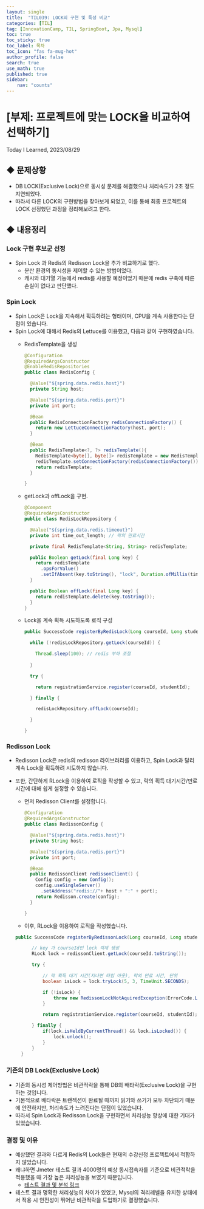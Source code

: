 ```yaml
---
layout: single
title:  "TIL039: LOCK의 구현 및 특성 비교"
categories: [TIL]
tag: [InnovationCamp, TIL, SpringBoot, Jpa, Mysql] 
toc: true
toc_sticky: true
toc_label: 목차
toc_icon: "fas fa-mug-hot"
author_profile: false
search: true
use_math: true
published: true
sidebar:
    nav: "counts"
---
```


# [부제: 프로젝트에 맞는 LOCK을 비교하여 선택하기]
Today I Learned, 2023/08/29

## ◆ 문제상황
- DB LOCK(Exclusive Lock)으로 동시성 문제를 해결했으나 처리속도가 2초 정도 지연되었다.
- 따라서 다른 LOCK의 구현방법을 찾아보게 되었고, 이를 통해 최종 프로젝트의 LOCK 선정했던 과정을 정리해보려고 한다.

## ◆ 내용정리

### Lock 구현 후보군 선정
- Spin Lock 과 Redis의 Redisson Lock을 추가 비교하기로 했다.
  - 분산 환경의 동시성을 제어할 수 있는 방법이었다.
  - 캐시와 대기열 기능에서 redis를 사용할 예정이었기 때문에 redis 구축에 따른 손실이 없다고 판단했다.

### Spin Lock
- Spin Lock은 Lock을 지속해서 획득하려는 형태이며, CPU을 계속 사용한다는 단점이 있습니다.
- Spin Lock에 대해서 Redis의 Lettuce를 이용했고, 다음과 같이 구현하였습니다.
  - RedisTemplate을 생성
    
    ```java
    @Configuration
    @RequiredArgsConstructor
    @EnableRedisRepositories
    public class RedisConfig {

      @Value("${spring.data.redis.host}")
      private String host;

      @Value("${spring.data.redis.port}")
      private int port;

      @Bean
      public RedisConnectionFactory redisConnectionFactory() {
        return new LettuceConnectionFactory(host, port);
      }

      @Bean
      public RedisTemplate<?, ?> redisTemplate(){
        RedisTemplate<byte[], byte[]> redisTemplate = new RedisTemplate<>();
        redisTemplate.setConnectionFactory(redisConnectionFactory());
        return redisTemplate;
      }

    }
    ```
  - getLock과 offLock을 구현.

    ```java
    @Component
    @RequiredArgsConstructor
    public class RedisLockRepository {

      @Value("${spring.data.redis.timeout}")
      private int time_out_length; // 락의 만료시간

      private final RedisTemplate<String, String> redisTemplate;

      public Boolean getLock(final Long key) {
        return redisTemplate
          .opsForValue()
          .setIfAbsent(key.toString(), "lock", Duration.ofMillis(time_out_length));
      }

      public Boolean offLock(final Long key) {
        return redisTemplate.delete(key.toString());
      }
    }
    ```
  
  - Lock을 계속 획득 시도하도록 로직 구성 

    ```java
    public SuccessCode registerByRedisLock(Long courseId, Long studentId) throws InterruptedException {

      while (!redisLockRepository.getLock(courseId)) {

        Thread.sleep(100); // redis 부하 조절
      
      }

      try {

        return registrationService.register(courseId, studentId);

      } finally {

        redisLockRepository.offLock(courseId);

      }

    }
    ```

### Redisson Lock
- Redisson Lock은 redis의 redisson 라이브러리를 이용하고, Spin Lock과 달리 계속 Lock을 획득하려 시도하지 않습니다.
- 또한, 간단하게 RLock을 이용하여 로직을 작성할 수 있고, 락의 획득 대기시간/만료시간에 대해 쉽게 설정할 수 있습니다.
  - 먼저 Redisson Client를 설정합니다.

    ```java
    @Configuration
    @RequiredArgsConstructor
    public class RedissonConfig {

      @Value("${spring.data.redis.host}")
      private String host;

      @Value("${spring.data.redis.port}")
      private int port;

      @Bean
      public RedissonClient redissonClient() {
        Config config = new Config();
        config.useSingleServer()
          .setAddress("redis://"+ host + ":" + port);
        return Redisson.create(config);
      }

    }
    ```
  
  - 이후, RLock을 이용하여 로직을 작성했습니다.

  ```java
  public SuccessCode registerByRedissonLock(Long courseId, Long studentId) throws InterruptedException {

		// key 가 courseId인 lock 객체 생성
		RLock lock = redissonClient.getLock(courseId.toString());

		try {

			// 락 획득 대기 시간(지나면 타임 아웃), 락의 만료 시간, 단위
			boolean isLock = lock.tryLock(5, 3, TimeUnit.SECONDS);

			if (!isLock) {
				throw new RedissonLockNotAquiredException(ErrorCode.LOCK_REQUEST_TIME_OUT);
			}

			return registrationService.register(courseId, studentId);

		} finally {
			if(lock.isHeldByCurrentThread() && lock.isLocked()) {
				lock.unlock();
			}
		}
	}
  ```

### 기존의 DB Lock(Exclusive Lock)
- 기존의 동시성 제어방법은 비관적락을 통해 DB의 배타락(Exclusive Lock)을 구현하는 것입니다.
- 기본적으로 배타락은 트랜젝션이 완료될 때까지 읽기와 쓰기가 모두 차단되기 때문에 안전하지만, 처리속도가 느려진다는 단점이 있었습니다.
- 따라서 Spin Lock과 Redisson Lock을 구현하면서 처리성능 향상에 대한 기대가 있었습니다.

### 결정 및 이유
- 예상했던 결과와 다르게 Redis의 Lock들은 현재의 수강신청 프로젝트에서 적합하지 않았습니다.
- 왜냐하면 Jmeter 테스트 결과 4000명의 예상 동시접속자를 기준으로 비관적락을 적용했을 때 가장 높은 처리성능을 보였기 때문입니다.
  - [테스트 결과 및 분석 링크](https://github.com/team-11-challenge/back-end/wiki/%EC%84%B1%EB%8A%A5%ED%85%8C%EC%8A%A4%ED%8A%B8-level4:-%EB%B9%84%EA%B4%80%EC%A0%81%EB%9D%BD,-Spin-Lock,-Redisson-Lock-%EB%B9%84%EA%B5%90)
- 테스트 결과 명확한 처리성능의 차이가 있었고, Mysql의 격리레벨을 유지한 상태에서 적용 시 안전성이 뛰어난 비관적락을 도입하기로 결정했습니다.
